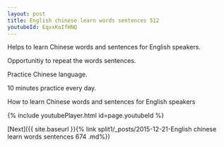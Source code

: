 ```yaml
---
layout: post
title: English chinese learn words sentences 512 
youtubeId: EqvxKoIfHNQ
---
```

 
 
Helps to learn Chinese words and sentences for English speakers.

Opportunitiy to repeat the words sentences. 

Practice Chinese language. 
 
10 minutes practice every day. 
 
How to learn Chinese words and sentences for English speakers 
 
{% include youtubePlayer.html id=page.youtubeId %}
 
 
[Next]({{ site.baseurl }}{% link  split1/_posts/2015-12-21-English chinese learn words sentences 674 .md%})
 
